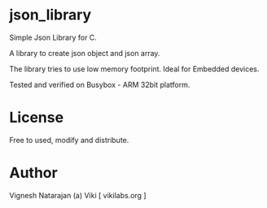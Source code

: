# json_library

Simple Json Library for C.

A library to create json object and json array.

The library tries to use low memory footprint. Ideal for Embedded devices. 

Tested and verified on Busybox - ARM 32bit platform.

# License

Free to used, modify and distribute.

# Author

Vignesh Natarajan (a) Viki 
[ vikilabs.org ]

